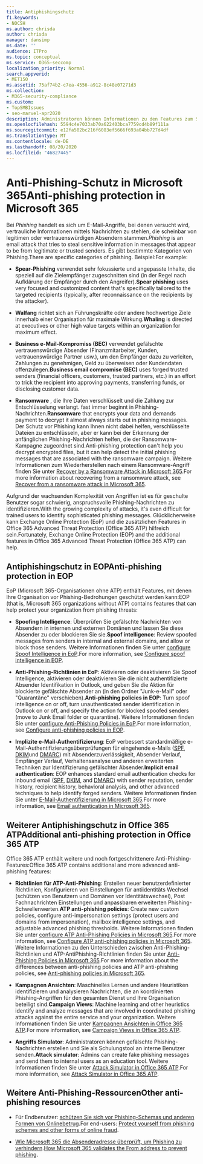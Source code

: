 ```yaml
---
title: Antiphishingschutz
f1.keywords:
- NOCSH
ms.author: chrisda
author: chrisda
manager: dansimp
ms.date: ''
audience: ITPro
ms.topic: conceptual
ms.service: O365-seccomp
localization_priority: Normal
search.appverid:
- MET150
ms.assetid: 75af74b2-c7ea-4556-a912-8c48e07271d3
ms.collection:
- M365-security-compliance
ms.custom:
- TopSMBIssues
- seo-marvel-apr2020
description: Administratoren können Informationen zu den Features zum Schutz vor Phishing in Exchange Online Protection (EoP) und Office 365 Advanced Threat Protection (Office 365 ATP) erhalten.
ms.openlocfilehash: 5594c4e7033ab70a622403bca7759cd4b89f111a
ms.sourcegitcommit: e12fa502bc216f6083ef5666f693a04bb727d4df
ms.translationtype: MT
ms.contentlocale: de-DE
ms.lasthandoff: 08/20/2020
ms.locfileid: "46827445"
---
```

# <a name="anti-phishing-protection-in-microsoft-365"></a><span data-ttu-id="ff1cd-103">Anti-Phishing-Schutz in Microsoft 365</span><span class="sxs-lookup"><span data-stu-id="ff1cd-103">Anti-phishing protection in Microsoft 365</span></span>

<span data-ttu-id="ff1cd-104">Bei *Phishing* handelt es sich um E-Mail-Angriffe, bei denen versucht wird, vertrauliche Informationen mittels Nachrichten zu stehlen, die scheinbar von legitimen oder vertrauenswürdigen Absendern stammen.</span><span class="sxs-lookup"><span data-stu-id="ff1cd-104">*Phishing* is an email attack that tries to steal sensitive information in messages that appear to be from legitimate or trusted senders.</span></span> <span data-ttu-id="ff1cd-105">Es gibt bestimmte Kategorien von Phishing.</span><span class="sxs-lookup"><span data-stu-id="ff1cd-105">There are specific categories of phishing.</span></span> <span data-ttu-id="ff1cd-106">Beispiel:</span><span class="sxs-lookup"><span data-stu-id="ff1cd-106">For example:</span></span>

- <span data-ttu-id="ff1cd-107">**Spear-Phishing** verwendet sehr fokussierte und angepasste Inhalte, die speziell auf die Zielempfänger zugeschnitten sind (in der Regel nach Aufklärung der Empfänger durch den Angreifer).</span><span class="sxs-lookup"><span data-stu-id="ff1cd-107">**Spear phishing** uses very focused and customized content that's specifically tailored to the targeted recipients (typically, after reconnaissance on the recipients by the attacker).</span></span>

- <span data-ttu-id="ff1cd-108">**Walfang** richtet sich an Führungskräfte oder andere hochwertige Ziele innerhalb einer Organisation für maximale Wirkung.</span><span class="sxs-lookup"><span data-stu-id="ff1cd-108">**Whaling** is directed at executives or other high value targets within an organization for maximum effect.</span></span>

- <span data-ttu-id="ff1cd-109">**Business e-Mail-Kompromiss (BEC)** verwendet gefälschte vertrauenswürdige Absender (Finanzmitarbeiter, Kunden, vertrauenswürdige Partner usw.), um den Empfänger dazu zu verleiten, Zahlungen zu genehmigen, Geld zu überweisen oder Kundendaten offenzulegen.</span><span class="sxs-lookup"><span data-stu-id="ff1cd-109">**Business email compromise (BEC)** uses forged trusted senders (financial officers, customers, trusted partners, etc.) in an effort to trick the recipient into approving payments, transferring funds, or disclosing customer data.</span></span>

- <span data-ttu-id="ff1cd-110">**Ransomware** , die Ihre Daten verschlüsselt und die Zahlung zur Entschlüsselung verlangt. fast immer beginnt in Phishing-Nachrichten.</span><span class="sxs-lookup"><span data-stu-id="ff1cd-110">**Ransomware** that encrypts your data and demands payment to decrypt it almost always starts out in phishing messages.</span></span> <span data-ttu-id="ff1cd-111">Der Schutz vor Phishing kann Ihnen nicht dabei helfen, verschlüsselte Dateien zu entschlüsseln, aber er kann bei der Erkennung der anfänglichen Phishing-Nachrichten helfen, die der Ransomware-Kampagne zugeordnet sind.</span><span class="sxs-lookup"><span data-stu-id="ff1cd-111">Anti-phishing protection can't help you decrypt encrypted files, but it can help detect the initial phishing messages that are associated with the ransomware campaign.</span></span> <span data-ttu-id="ff1cd-112">Weitere Informationen zum Wiederherstellen nach einem Ransomware-Angriff finden Sie unter [Recover by a Ransomware Attack in Microsoft 365](recover-from-ransomware.md).</span><span class="sxs-lookup"><span data-stu-id="ff1cd-112">For more information about recovering from a ransomware attack, see [Recover from a ransomware attack in Microsoft 365](recover-from-ransomware.md).</span></span>

<span data-ttu-id="ff1cd-113">Aufgrund der wachsenden Komplexität von Angriffen ist es für geschulte Benutzer sogar schwierig, anspruchsvolle Phishing-Nachrichten zu identifizieren.</span><span class="sxs-lookup"><span data-stu-id="ff1cd-113">With the growing complexity of attacks, it's even difficult for trained users to identify sophisticated phishing messages.</span></span> <span data-ttu-id="ff1cd-114">Glücklicherweise kann Exchange Online Protection (EoP) und die zusätzlichen Features in Office 365 Advanced Threat Protection (Office 365 ATP) hilfreich sein.</span><span class="sxs-lookup"><span data-stu-id="ff1cd-114">Fortunately, Exchange Online Protection (EOP) and the additional features in Office 365 Advanced Threat Protection (Office 365 ATP) can help.</span></span>

## <a name="anti-phishing-protection-in-eop"></a><span data-ttu-id="ff1cd-115">Antiphishingschutz in EOP</span><span class="sxs-lookup"><span data-stu-id="ff1cd-115">Anti-phishing protection in EOP</span></span>

<span data-ttu-id="ff1cd-116">EoP (Microsoft 365-Organisationen ohne ATP) enthält Features, mit denen Ihre Organisation vor Phishing-Bedrohungen geschützt werden kann:</span><span class="sxs-lookup"><span data-stu-id="ff1cd-116">EOP (that is, Microsoft 365 organizations without ATP) contains features that can help protect your organization from phishing threats:</span></span>

- <span data-ttu-id="ff1cd-117">**Spoofing Intelligence**: Überprüfen Sie gefälschte Nachrichten von Absendern in internen und externen Domänen und lassen Sie diese Absender zu oder blockieren Sie sie.</span><span class="sxs-lookup"><span data-stu-id="ff1cd-117">**Spoof intelligence**: Review spoofed messages from senders in internal and external domains, and allow or block those senders.</span></span> <span data-ttu-id="ff1cd-118">Weitere Informationen finden Sie unter [configure Spoof Intelligence in EoP](learn-about-spoof-intelligence.md).</span><span class="sxs-lookup"><span data-stu-id="ff1cd-118">For more information, see [Configure spoof intelligence in EOP](learn-about-spoof-intelligence.md).</span></span>

- <span data-ttu-id="ff1cd-119">**Anti-Phishing-Richtlinien in EoP**: Aktivieren oder deaktivieren Sie Spoof Intelligence, aktivieren oder deaktivieren Sie die nicht authentifizierte Absender Identifikation in Outlook, und geben Sie die Aktion für blockierte gefälschte Absender an (in den Ordner "Junk-e-Mail" oder "Quarantäne" verschieben).</span><span class="sxs-lookup"><span data-stu-id="ff1cd-119">**Anti-phishing policies in EOP**: Turn spoof intelligence on or off, turn unauthenticated sender identification in Outlook on or off, and specify the action for blocked spoofed senders (move to Junk Email folder or quarantine).</span></span> <span data-ttu-id="ff1cd-120">Weitere Informationen finden Sie unter [configure Anti-Phishing Policies in EoP](configure-anti-phishing-policies-eop.md).</span><span class="sxs-lookup"><span data-stu-id="ff1cd-120">For more information, see [Configure anti-phishing policies in EOP](configure-anti-phishing-policies-eop.md).</span></span>

- <span data-ttu-id="ff1cd-121">**Implizite e-Mail-Authentifizierung**: EoP verbessert standardmäßige e-Mail-Authentifizierungsüberprüfungen für eingehende e-Mails ([SPF](set-up-spf-in-office-365-to-help-prevent-spoofing.md), [DKIM](use-dkim-to-validate-outbound-email.md)und [DMARC](use-dmarc-to-validate-email.md)) mit Absenderzuverlässigkeit, Absender Verlauf, Empfänger Verlauf, Verhaltensanalyse und anderen erweiterten Techniken zur Identifizierung gefälschter Absender.</span><span class="sxs-lookup"><span data-stu-id="ff1cd-121">**Implicit email authentication**: EOP enhances standard email authentication checks for inbound email ([SPF](set-up-spf-in-office-365-to-help-prevent-spoofing.md), [DKIM](use-dkim-to-validate-outbound-email.md), and [DMARC](use-dmarc-to-validate-email.md)) with sender reputation, sender history, recipient history, behavioral analysis, and other advanced techniques to help identify forged senders.</span></span> <span data-ttu-id="ff1cd-122">Weitere Informationen finden Sie unter [E-Mail-Authentifizierung in Microsoft 365](email-validation-and-authentication.md).</span><span class="sxs-lookup"><span data-stu-id="ff1cd-122">For more information, see [Email authentication in Microsoft 365](email-validation-and-authentication.md).</span></span>

## <a name="additional-anti-phishing-protection-in-office-365-atp"></a><span data-ttu-id="ff1cd-123">Weiterer Antiphishingschutz in Office 365 ATP</span><span class="sxs-lookup"><span data-stu-id="ff1cd-123">Additional anti-phishing protection in Office 365 ATP</span></span>

<span data-ttu-id="ff1cd-124">Office 365 ATP enthält weitere und noch fortgeschrittenere Anti-Phishing-Features:</span><span class="sxs-lookup"><span data-stu-id="ff1cd-124">Office 365 ATP contains additional and more advanced anti-phishing features:</span></span>

- <span data-ttu-id="ff1cd-125">**Richtlinien für ATP-Anti-Phishing**: Erstellen neuer benutzerdefinierter Richtlinien, Konfigurieren von Einstellungen für antiidentitäts Wechsel (schützen von Benutzern und Domänen vor Identitätswechsel), Post Fachnachrichten Einstellungen und anpassbaren erweiterten Phishing-Schwellenwerten.</span><span class="sxs-lookup"><span data-stu-id="ff1cd-125">**ATP anti-phishing policies**: Create new custom policies, configure anti-impersonation settings (protect users and domains from impersonation), mailbox intelligence settings, and adjustable advanced phishing thresholds.</span></span> <span data-ttu-id="ff1cd-126">Weitere Informationen finden Sie unter [configure ATP Anti-Phishing Policies in Microsoft 365](configure-atp-anti-phishing-policies.md).</span><span class="sxs-lookup"><span data-stu-id="ff1cd-126">For more information, see [Configure ATP anti-phishing policies in Microsoft 365](configure-atp-anti-phishing-policies.md).</span></span> <span data-ttu-id="ff1cd-127">Weitere Informationen zu den Unterschieden zwischen Anti-Phishing-Richtlinien und ATP-AntiPhishing-Richtlinien finden Sie unter [Anti-Phishing Policies in Microsoft 365](set-up-anti-phishing-policies.md).</span><span class="sxs-lookup"><span data-stu-id="ff1cd-127">For more information about the differences between anti-phishing policies and ATP anti-phishing policies, see [Anti-phishing policies in Microsoft 365](set-up-anti-phishing-policies.md).</span></span>

- <span data-ttu-id="ff1cd-128">**Kampagnen Ansichten**: Maschinelles Lernen und andere Heuristiken identifizieren und analysieren Nachrichten, die an koordinierten Phishing-Angriffen für den gesamten Dienst und Ihre Organisation beteiligt sind.</span><span class="sxs-lookup"><span data-stu-id="ff1cd-128">**Campaign Views**: Machine learning and other heuristics identify and analyze messages that are involved in coordinated phishing attacks against the entire service and your organization.</span></span> <span data-ttu-id="ff1cd-129">Weitere Informationen finden Sie unter [Kampagnen Ansichten in Office 365 ATP](campaigns.md).</span><span class="sxs-lookup"><span data-stu-id="ff1cd-129">For more information, see [Campaign Views in Office 365 ATP](campaigns.md).</span></span>

- <span data-ttu-id="ff1cd-130">**Angriffs Simulator**: Administratoren können gefälschte Phishing-Nachrichten erstellen und Sie als Schulungstool an interne Benutzer senden.</span><span class="sxs-lookup"><span data-stu-id="ff1cd-130">**Attack simulator**: Admins can create fake phishing messages and send them to internal users as an education tool.</span></span> <span data-ttu-id="ff1cd-131">Weitere Informationen finden Sie unter [Attack Simulator in Office 365 ATP](attack-simulator.md).</span><span class="sxs-lookup"><span data-stu-id="ff1cd-131">For more information, see [Attack Simulator in Office 365 ATP](attack-simulator.md).</span></span>

## <a name="other-anti-phishing-resources"></a><span data-ttu-id="ff1cd-132">Weitere Anti-Phishing-Ressourcen</span><span class="sxs-lookup"><span data-stu-id="ff1cd-132">Other anti-phishing resources</span></span>

- <span data-ttu-id="ff1cd-133">Für Endbenutzer: [schützen Sie sich vor Phishing-Schemas und anderen Formen von Onlinebetrug](https://support.microsoft.com/office/be0de46a-29cd-4c59-aaaf-136cf177d593).</span><span class="sxs-lookup"><span data-stu-id="ff1cd-133">For end-users: [Protect yourself from phishing schemes and other forms of online fraud](https://support.microsoft.com/office/be0de46a-29cd-4c59-aaaf-136cf177d593).</span></span>

- <span data-ttu-id="ff1cd-134">[Wie Microsoft 365 die Absenderadresse überprüft, um Phishing zu verhindern](how-office-365-validates-the-from-address.md).</span><span class="sxs-lookup"><span data-stu-id="ff1cd-134">[How Microsoft 365 validates the From address to prevent phishing](how-office-365-validates-the-from-address.md).</span></span>
